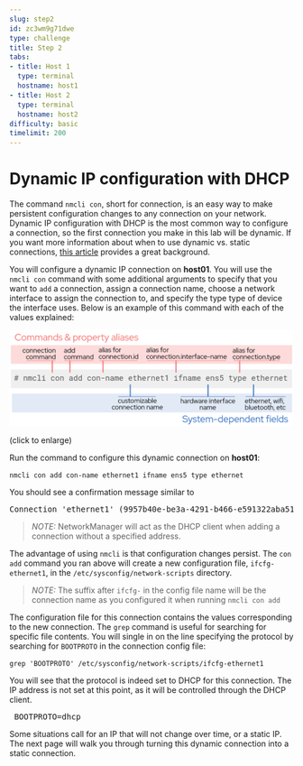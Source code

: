```yaml
---
slug: step2
id: zc3wm9g71dwe
type: challenge
title: Step 2
tabs:
- title: Host 1
  type: terminal
  hostname: host1
- title: Host 2
  type: terminal
  hostname: host2
difficulty: basic
timelimit: 200
---
```

# Dynamic IP configuration with DHCP

The command `nmcli con`, short for connection, is an easy way to make persistent
configuration changes to any connection on your network. Dynamic IP configuration
with DHCP is the most common way to configure a connection,
so the first connection you make in this lab will be dynamic.
If you want more information about when to use dynamic vs.
static connections, [this article](https://www.redhat.com/sysadmin/static-dynamic-ip-1)
provides a great background.

You will configure a dynamic IP connection on **host01**. You will use the
`nmcli con` command with some additional arguments to specify that you want
to `add` a connection, assign a connection name, choose a network interface
to assign the connection to, and specify the type type of device the interface
uses. Below is an example of this command with each of the values explained:

![con add breakdown](../assets/conAddBreakdown.png)

(click to enlarge)

Run the command to configure this dynamic connection on **host01**:

```
nmcli con add con-name ethernet1 ifname ens5 type ethernet
```

You should see a confirmation message similar to

<pre class=file>
Connection 'ethernet1' (9957b40e-be3a-4291-b466-e591322aba51) successfully added.
</pre>

>_NOTE:_ NetworkManager will act as the DHCP client when adding a connection
without a specified address.

The advantage of using `nmcli` is that configuration changes persist. The
`con add` command you ran above will create a new configuration file,
`ifcfg-ethernet1`, in the `/etc/sysconfig/network-scripts` directory.

>_NOTE:_ The suffix after `ifcfg-` in the config file name will be the
connection name as you configured it when running `nmcli con add`

The configuration file for this connection contains the values corresponding
to the new connection. The `grep` command is useful for searching for specific
file contents. You will single in on the line specifying the
protocol by searching for `BOOTPROTO` in the connection config file:

```
grep 'BOOTPROTO' /etc/sysconfig/network-scripts/ifcfg-ethernet1
```

You will see that the protocol is indeed set to DHCP for this connection.
The IP address is not set at this point, as it will be controlled
through the DHCP client.

<pre class=file> BOOTPROTO=dhcp </pre>

Some situations call for an IP that will not change over time, or a static IP.
The next page will walk you through turning this dynamic connection into a
static connection.
